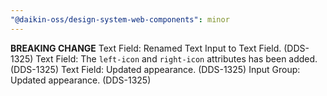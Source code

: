 ```yaml
---
"@daikin-oss/design-system-web-components": minor
---
```


**BREAKING CHANGE** Text Field: Renamed Text Input to Text Field. (DDS-1325)
Text Field: The `left-icon` and `right-icon` attributes has been added. (DDS-1325)
Text Field: Updated appearance. (DDS-1325)
Input Group: Updated appearance. (DDS-1325)
